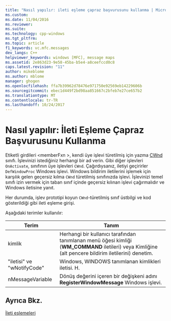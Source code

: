 ```yaml
---
title: "Nasıl yapılır: ileti eşleme çapraz başvurusunu kullanma | Microsoft Docs"
ms.custom: 
ms.date: 11/04/2016
ms.reviewer: 
ms.suite: 
ms.technology: cpp-windows
ms.tgt_pltfrm: 
ms.topic: article
f1_keywords: vc.mfc.messages
dev_langs: C++
helpviewer_keywords: windows [MFC], message maps
ms.assetid: 2e863d23-9e58-45ba-b5e4-a8ceefccd0c8
caps.latest.revision: "11"
author: mikeblome
ms.author: mblome
manager: ghogen
ms.openlocfilehash: ffa7b39962d78476e971750e92569eb14229606b
ms.sourcegitcommit: ebec1d449f2bd98aa851667c2bfeb7e27ce657b2
ms.translationtype: MT
ms.contentlocale: tr-TR
ms.lasthandoff: 10/24/2017
---
```

# <a name="how-to-use-the-message-map-cross-reference"></a>Nasıl yapılır: İleti Eşleme Çapraz Başvurusunu Kullanma
Etiketli girdileri \<memberFxn >, kendi üye işlevi türetilmiş için yazma [CWnd](../../mfc/reference/cwnd-class.md) sınıfı. İşlevinizi istediğiniz herhangi bir ad verin. Gibi diğer işlevleri `OnActivate`, sınıfının üye işlevleri `CWnd`. Çağırdıysanız, iletiyi geçirirler `DefWindowProc` Windows işlevi. Windows bildirim iletilerini işlemek için karşılık gelen geçersiz kılma `CWnd` türetilmiş sınıfınızda işlevi. İşlevinizi temel sınıfı izin vermek için taban sınıf içinde geçersiz kılınan işlevi çağırmalıdır ve Windows iletisine yanıt.  
  
 Her durumda, işlev prototipi koyun `CWnd`-türetilmiş sınıf üstbilgi ve kod gösterildiği gibi ileti eşleme girişi.  
  
 Aşağıdaki terimler kullanılır:  
  
|Terim|Tanım|  
|----------|----------------|  
|kimlik|Herhangi bir kullanıcı tarafından tanımlanan menü öğesi kimliği (**WM_COMMAND** iletileri) veya Kimliğine (alt pencere bildirim iletilerini) denetim.|  
|"iletisi" ve "wNotifyCode"|Windows, WINDOWS tanımlanan kimlikleri iletisi. H.|  
|nMessageVariable|Dönüş değerini içeren bir değişkeni adını **RegisterWindowMessage** Windows işlevi.|  
  
## <a name="see-also"></a>Ayrıca Bkz.  
 [İleti eşlemeleri](../../mfc/reference/message-maps-mfc.md)

